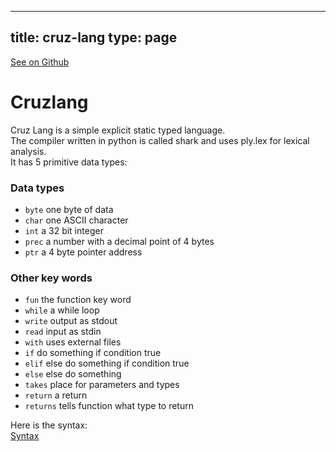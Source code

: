 
---
title: cruz-lang
type: page
---

[See on Github](https://github.com/jakeroggenbuck/cruz-lang/)

# Cruzlang

Cruz Lang is a simple explicit static typed language. <br>
The compiler written in python is called shark and uses ply.lex for lexical analysis. <br>
It has 5 primitive data types:

### Data types
- `byte` one byte of data
- `char` one ASCII character
- `int` a 32 bit integer
- `prec` a number with a decimal point of 4 bytes
- `ptr` a 4 byte pointer address

### Other key words
- `fun` the function key word
- `while` a while loop
- `write` output as stdout
- `read` input as stdin
- `with` uses external files
- `if` do something if condition true
- `elif` else do something if condition true
- `else` else do something
- `takes` place for parameters and types
- `return` a return
- `returns` tells function what type to return

Here is the syntax:<br>
[Syntax](https://github.com/JakeRoggenbuck/cruz-lang/blob/master/cruz_syntax.txt)
